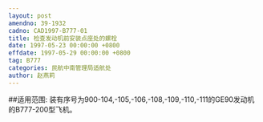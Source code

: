 ```yaml
---
layout: post
amendno: 39-1932
cadno: CAD1997-B777-01
title: 检查发动机前安装点座处的螺栓
date: 1997-05-23 00:00:00 +0800
effdate: 1997-05-29 00:00:00 +0800
tag: B777
categories: 民航中南管理局适航处
author: 赵燕莉
---
```


##适用范围:
装有序号为900-104,-105,-106,-108,-109,-110,-111的GE90发动机的B777-200型飞机。

